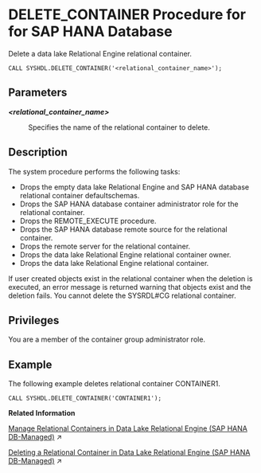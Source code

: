 <!-- loioe2e64a80ae2b4ee98cebc9a7dcd027ab -->

# DELETE\_CONTAINER Procedure for for SAP HANA Database

Delete a data lake Relational Engine relational container.



```
CALL SYSHDL.DELETE_CONTAINER('<relational_container_name>'); 
```



<a name="loioe2e64a80ae2b4ee98cebc9a7dcd027ab__section_dj3_45x_cjb"/>

## Parameters


<dl>
<dt><b>

*<relational\_container\_name\>*

</b></dt>
<dd>

Specifies the name of the relational container to delete.



</dd>
</dl>



<a name="loioe2e64a80ae2b4ee98cebc9a7dcd027ab__section_zhc_rnx_cjb"/>

## Description

The system procedure performs the following tasks:

-   Drops the empty data lake Relational Engine and SAP HANA database relational container defaultschemas.
-   Drops the SAP HANA database container administrator role for the relational container.
-   Drops the REMOTE\_EXECUTE procedure.
-   Drops the SAP HANA database remote source for the relational container.
-   Drops the remote server for the relational container.
-   Drops the data lake Relational Engine relational container owner.
-   Drops the data lake Relational Engine relational container.

If user created objects exist in the relational container when the deletion is executed, an error message is returned warning that objects exist and the deletion fails. You cannot delete the SYSRDL\#CG relational container.



<a name="loioe2e64a80ae2b4ee98cebc9a7dcd027ab__section_xlt_rnx_cjb"/>

## Privileges

You are a member of the container group administrator role.



<a name="loioe2e64a80ae2b4ee98cebc9a7dcd027ab__section_f5l_5nx_cjb"/>

## Example

The following example deletes relational container CONTAINER1.

```
CALL SYSHDL.DELETE_CONTAINER('CONTAINER1');
```

**Related Information**  


[Manage Relational Containers in Data Lake Relational Engine (SAP HANA DB-Managed)](https://help.sap.com/viewer/9220e7fec0fe4503b5c5a6e21d584e63/2023_1_QRC/en-US/0b494fedebb243fc9bd92c87bac7ddd4.html "A relational container is a repository within the container group that contains data lake Relational Engine objects. It allows for the isolation of data between containers and provides control over which containers a user can access.") :arrow_upper_right:

[Deleting a Relational Container in Data Lake Relational Engine (SAP HANA DB-Managed)](https://help.sap.com/viewer/9220e7fec0fe4503b5c5a6e21d584e63/2023_1_QRC/en-US/047e3ffb996f45d4945310e2b64efd2f.html "Delete a relational container in the container group.") :arrow_upper_right:

